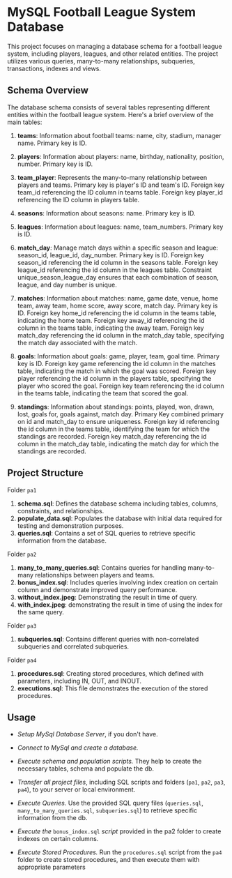# MySQL Football League System Database

This project focuses on managing a database schema for a football league system, including players, leagues, and other related entities. The project utilizes various queries, many-to-many relationships, subqueries, transactions, indexes and views.

## Schema Overview

The database schema consists of several tables representing different entities within the football league system. Here's a brief overview of the main tables:
1. **teams**: Information about football teams: name, city, stadium, manager name. Primary key is ID.
  
2. **players**: Information about players: name, birthday, nationality, position, number. Primary key is ID.
3. **team_player**: Represents the many-to-many relationship between players and teams. Primary key is player's ID and team's ID. Foreign key team_id referencing the ID column in teams table. Foreign key player_id referencing the ID column in players table.
4. **seasons**: Information about seasons: name. Primary key is ID.
5. **leagues**: Information about leagues: name, team_numbers. Primary key is ID.
6. **match_day**: Manage match days within a specific season and league: season_id, league_id, day_number. Primary key is ID. Foreign key season_id referencing the id column in the seasons table. Foreign key league_id referencing the id column in the leagues table. Constraint unique_season_league_day ensures that each combination of season, league, and day number is unique.
7. **matches**: Information about matches: name, game date, venue, home team, away team, home score, away score, match day. Primary key is ID. Foreign key home_id referencing the id column in the teams table, indicating the home team. Foreign key away_id referencing the id column in the teams table, indicating the away team. Foreign key match_day referencing the id column in the match_day table, specifying the match day associated with the match.
8. **goals**: Information about goals: game, player, team, goal time. Primary key is ID. Foreign key game referencing the id column in the matches table, indicating the match in which the goal was scored. Foreign key player referencing the id column in the players table, specifying the player who scored the goal. Foreign key team referencing the id column in the teams table, indicating the team that scored the goal.
9. **standings**: Information about standings: points, played, won, drawn, lost, goals for, goals against, match day. Primary Key combined primary on id and match_day to ensure uniqueness. Foreign key id referencing the id column in the teams table, identifying the team for which the standings are recorded. Foreign key match_day referencing the id column in the match_day table, indicating the match day for which the standings are recorded.

## Project Structure

Folder `pa1`
1. **schema.sql**: Defines the database schema including tables, columns, constraints, and relationships.
2. **populate_data.sql**: Populates the database with initial data required for testing and demonstration purposes.
3. **queries.sql**: Contains a set of SQL queries to retrieve specific information from the database.

Folder `pa2`
1. **many_to_many_queries.sql**: Contains queries for handling many-to-many relationships between players and teams.
2. **bonus_index.sql**: Includes queries involving index creation on certain column and demonstrate improved query performance.
3. **without_index.jpeg**: Demonstrating the result in time of query.
4. **with_index.jpeg**: demonstrating the result in time of using the index for the same query.

Folder `pa3`
1. **subqueries.sql**: Contains different queries with non-correlated subqueries and correlated subqueries.

Folder `pa4`
1. **procedures.sql**: Creating stored procedures, which defined with parameters, including IN, OUT, and INOUT.
2. **executions.sql**: This file demonstrates the execution of the stored procedures.

## Usage
- *Setup MySql Database Server*, if you don't have.
  
- *Connect to MySql and create a database.*
- *Execute schema and population scripts.* They help to create the necessary tables, schema and populate the db.
- *Transfer all project files*, including SQL scripts and folders (`pa1`, `pa2`, `pa3`, `pa4`), to your server or local environment.
- *Execute Queries.* Use the provided SQL query files (`queries.sql`, `many_to_many_queries.sql`, `subqueries.sql`) to retrieve specific information from the db.
- *Execute the* `bonus_index.sql` *script* provided in the pa2 folder to create indexes on certain columns.
- *Execute Stored Procedures.* Run the `procedures.sql` script from the `pa4` folder to create stored procedures, and then execute them with appropriate parameters

